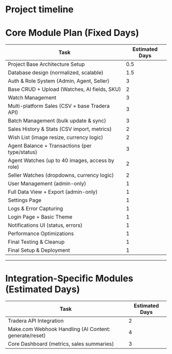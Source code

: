 # Project timeline

# Core Module Plan (Fixed Days)

| Task                                            | Estimated Days |
| ----------------------------------------------- | -------------- |
| Project Base Architecture Setup                 | 0.5            |
| Database design (normalized, scalable)          | 1.5            |
| Auth & Role System (Admin, Agent, Seller)       | 3              |
| Base CRUD + Upload (Watches, AI fields, SKU)    | 2              |
| Watch Management                                | 3              |
| Multi-platform Sales (CSV + base Tradera API)   | 3              |
| Batch Management (bulk update & sync)           | 3              |
| Sales History & Stats (CSV import, metrics)     | 2              |
| Wish List (image resize, currency logic)        | 2              |
| Agent Balance + Transactions (per type/status)  | 3              |
| Agent Watches (up to 40 images, access by role) | 2              |
| Seller Watches (dropdowns, currency logic)      | 2              |
| User Management (admin-only)                    | 1              |
| Full Data View + Export (admin-only)            | 1              |
| Settings Page                                   | 1              |
| Logs & Error Capturing                          | 1              |
| Login Page + Basic Theme                        | 1              |
| Notifications UI (status, errors)               | 1              |
| Performance Optimizations                       | 1              |
| Final Testing & Cleanup                         | 1              |
| Final Setup & Deployment                        | 1              |

---

# Integration-Specific Modules (Estimated Days)

| Task                                                   | Estimated Days |
| ------------------------------------------------------ | -------------- |
| Tradera API Integration                                | 2              |
| Make.com Webhook Handling (AI Content: generate/reset) | 4              |
| Core Dashboard (metrics, sales summaries)              | 3              |
